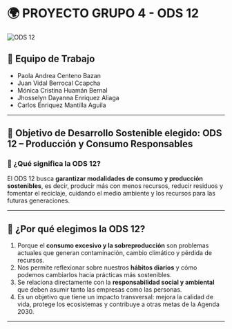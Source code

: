# 🌍 PROYECTO GRUPO 4 - ODS 12 

![ODS 12](https://sdgs.un.org/sites/default/files/styles/goal_large/public/2023-07/E_SDG_Icons-12.jpg)

## 👥 Equipo de Trabajo
- Paola Andrea Centeno Bazan  
- Juan Vidal Berrocal Ccapcha  
- Mónica Cristina Huamán Bernal  
- Jhosselyn Dayanna Enriquez Aliaga  
- Carlos Enriquez Mantilla Aguila  

---

## 🎯 Objetivo de Desarrollo Sostenible elegido: **ODS 12 – Producción y Consumo Responsables**

### 📌 ¿Qué significa la ODS 12?
El ODS 12 busca **garantizar modalidades de consumo y producción sostenibles**, es decir, producir más con menos recursos, reducir residuos y fomentar el reciclaje, cuidando el medio ambiente y los recursos para las futuras generaciones.  

---

## 🤔 ¿Por qué elegimos la ODS 12?
1. Porque el **consumo excesivo y la sobreproducción** son problemas actuales que generan contaminación, cambio climático y pérdida de recursos.  
2. Nos permite reflexionar sobre nuestros **hábitos diarios** y cómo podemos cambiarlos hacia prácticas más sostenibles.  
3. Se relaciona directamente con la **responsabilidad social y ambiental** que deben asumir tanto las empresas como las personas.  
4. Es un objetivo que tiene un impacto transversal: mejora la calidad de vida, protege los ecosistemas y contribuye a otras metas de la Agenda 2030.  

---


